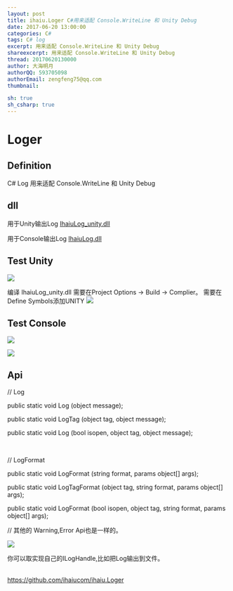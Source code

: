 ```yaml
---
layout: post
title: ihaiu.Loger C#用来适配 Console.WriteLine 和 Unity Debug
date: 2017-06-20 13:00:00
categories: C#
tags: C# log
excerpt: 用来适配 Console.WriteLine 和 Unity Debug
shareexcerpt: 用来适配 Console.WriteLine 和 Unity Debug
thread: 20170620130000
author: 大海明月
authorQQ: 593705098
authorEmail: zengfeng75@qq.com
thumbnail: 

sh: true
sh_csharp: true
---
```


# Loger
## Definition
C# Log 用来适配 Console.WriteLine 和 Unity Debug

## dll
用于Unity输出Log <a href="https://github.com/ihaiucom/ihaiu.Loger/blob/master/IhaiuLog/IhaiuLog/bin/Release/IhaiuLog_unity.dll" target="_bank">IhaiuLog_unity.dll</a> 

用于Console输出Log <a href="https://github.com/ihaiucom/ihaiu.Loger/blob/master/IhaiuLog/IhaiuLog/bin/Release/IhaiuLog.dll" target="_bank">IhaiuLog.dll</a>


## Test Unity
![](https://github.com/ihaiucom/ihaiu.Loger/blob/master/Test/doc/ihaiu.loger_unity.jpg?raw=true) 


编译 IhaiuLog_unity.dll 需要在Project Options -> Build -> Complier。 需要在Define Symbols添加UNITY
![](https://github.com/ihaiucom/ihaiu.Loger/blob/master/Test/doc/ihaiu.loger_unity_complier.jpg?raw=true) 



## Test Console
![](https://github.com/ihaiucom/ihaiu.Loger/blob/master/Test/doc/ihaiu.loger_console_1.png) 


![](https://github.com/ihaiucom/ihaiu.Loger/blob/master/Test/doc/ihaiu.loger_console_2.jpg) 



## Api

// Log

public static void Log                  (object message);

public static void LogTag               (object tag,    object message);

public static void Log                  (bool   isopen, object tag,     object message);


<br>

// LogFormat

public static void LogFormat            (string format, params object[] args);

public static void LogTagFormat         (object tag, string format, params object[] args);

public static void LogFormat            (bool isopen, object tag, string format, params object[] args);


// 其他的 Warning,Error Api也是一样的。




![](https://github.com/ihaiucom/ihaiu.Loger/blob/master/Test/doc/ihaiu.Loger.png?raw=true) 

你可以取实现自己的ILogHandle,比如把Log输出到文件。



<br>
<a href="https://github.com/ihaiucom/ihaiu.Loger" target="_bank">https://github.com/ihaiucom/ihaiu.Loger</a>